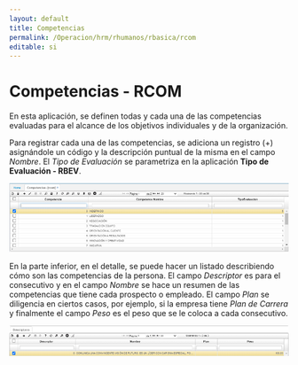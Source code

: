 ```yaml
---
layout: default
title: Competencias
permalink: /Operacion/hrm/rhumanos/rbasica/rcom
editable: si
---
```


# Competencias - RCOM  

En esta aplicación, se definen todas y cada una de las competencias evaluadas para el alcance de los objetivos individuales y de la organización.  

Para registrar cada una de las competencias, se adiciona un registro (+) asignándole un código y la descripción puntual de la misma en el campo _Nombre_. El _Tipo de Evaluación_ se parametriza en la aplicación **Tipo de Evaluación - RBEV**. 

![](rcom.png) 

En la parte inferior, en el detalle, se puede hacer un listado describiendo cómo son las competencias de la persona.  El campo _Descriptor_ es para el consecutivo y en el campo _Nombre_ se hace un resumen de las competencias que tiene cada prospecto o empleado. El campo _Plan_ se diligencia en ciertos casos, por ejemplo, si la empresa tiene _Plan de Carrera_ y finalmente el campo _Peso_ es el peso que se le coloca a cada consecutivo.  

![](rcom1.png) 


